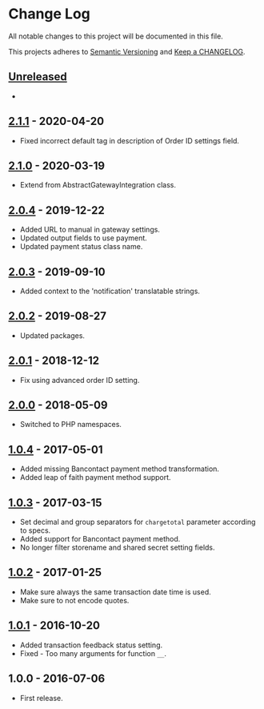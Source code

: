 # Change Log

All notable changes to this project will be documented in this file.

This projects adheres to [Semantic Versioning](http://semver.org/) and [Keep a CHANGELOG](http://keepachangelog.com/).

## [Unreleased][unreleased]
-

## [2.1.1] - 2020-04-20
- Fixed incorrect default tag in description of Order ID settings field.

## [2.1.0] - 2020-03-19
- Extend from AbstractGatewayIntegration class.

## [2.0.4] - 2019-12-22
- Added URL to manual in gateway settings.
- Updated output fields to use payment.
- Updated payment status class name.

## [2.0.3] - 2019-09-10
- Added context to the 'notification' translatable strings.

## [2.0.2] - 2019-08-27
- Updated packages.

## [2.0.1] - 2018-12-12
- Fix using advanced order ID setting.

## [2.0.0] - 2018-05-09
- Switched to PHP namespaces.

## [1.0.4] - 2017-05-01
- Added missing Bancontact payment method transformation.
- Added leap of faith payment method support.

## [1.0.3] - 2017-03-15
- Set decimal and group separators for `chargetotal` parameter according to specs.
- Added support for Bancontact payment method.
- No longer filter storename and shared secret setting fields.

## [1.0.2] - 2017-01-25
- Make sure always the same transaction date time is used.
- Make sure to not encode quotes.

## [1.0.1] - 2016-10-20
- Added transaction feedback status setting.
- Fixed - Too many arguments for function `__`.

## 1.0.0 - 2016-07-06
- First release.

[unreleased]: https://github.com/wp-pay-gateways/ems-e-commerce/compare/2.1.1...HEAD
[2.1.1]: https://github.com/wp-pay-gateways/ems-e-commerce/compare/2.1.0...2.1.1
[2.1.0]: https://github.com/wp-pay-gateways/ems-e-commerce/compare/2.0.4...2.1.0
[2.0.4]: https://github.com/wp-pay-gateways/ems-e-commerce/compare/2.0.3...2.0.4
[2.0.3]: https://github.com/wp-pay-gateways/ems-e-commerce/compare/2.0.2...2.0.3
[2.0.2]: https://github.com/wp-pay-gateways/ems-e-commerce/compare/2.0.1...2.0.2
[2.0.1]: https://github.com/wp-pay-gateways/ems-e-commerce/compare/2.0.0...2.0.1
[2.0.0]: https://github.com/wp-pay-gateways/ems-e-commerce/compare/1.0.4...2.0.0
[1.0.4]: https://github.com/wp-pay-gateways/ems-e-commerce/compare/1.0.3...1.0.4
[1.0.3]: https://github.com/wp-pay-gateways/ems-e-commerce/compare/1.0.2...1.0.3
[1.0.2]: https://github.com/wp-pay-gateways/ems-e-commerce/compare/1.0.1...1.0.2
[1.0.1]: https://github.com/wp-pay-gateways/ems-e-commerce/compare/1.0.0...1.0.1
